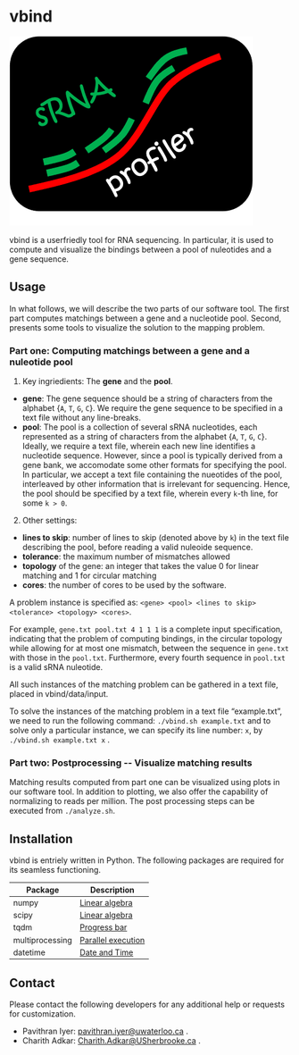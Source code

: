 # vbind

![Logo](https://github.com/paviudes/vbind/blob/master/logo.png?raw=true)

vbind is a userfriedly tool for RNA sequencing. In particular, it is used to compute and visualize the bindings between a pool of nuleotides and a gene sequence.

## Usage

In what follows, we will describe the two parts of our software tool. The first part computes matchings between a gene and a nucleotide pool. Second, presents some tools to visualize the solution to the mapping problem.

### Part one: Computing matchings between a gene and a nuleotide pool
1. Key ingriedients: The __gene__ and the __pool__.
  * __gene__: The gene sequence should be a string of characters from the alphabet {`A`, `T`, `G`, `C`}. We require the gene sequence to be specified in a text file without any line-breaks.
  * __pool__: The pool is a collection of several sRNA nucleotides, each represented as a string of characters from the alphabet {`A`, `T`, `G`, `C`}. Ideally, we require a text file, wherein each new line identifies a nucleotide sequence. However, since a pool is typically derived from a gene bank, we accomodate some other formats for specifying the pool. In particular, we accept a text file containing the nueotides of the pool, interleaved by other information that is irrelevant for sequencing. Hence, the pool should be specified by a text file, wherein every `k`-th line, for some `k > 0`.
2. Other settings:
  * __lines to skip__: number of lines to skip (denoted above by `k`) in the text file describing the pool, before reading a valid nuleoide sequence.
  * __tolerance__: the maximum number of mismatches allowed
  * __topology__ of the gene: an integer that takes the value 0 for linear matching and 1 for circular matching
  * __cores__: the number of cores to be used by the software.

A problem instance is specified as: `<gene> <pool> <lines to skip> <tolerance> <topology> <cores>`.

   For example, `gene.txt pool.txt 4 1 1 1` is a complete input specification, indicating that the problem of computing bindings, in the circular topology while allowing for at most one mismatch, between the sequence in `gene.txt` with those in the `pool.txt`. Furthermore, every fourth sequence in `pool.txt` is a valid sRNA nuleotide.

All such instances of the matching problem can be gathered in a text file, placed in vbind/data/input.

To solve the instances of the matching problem in a text file “example.txt”, we need to run the following command:
`./vbind.sh example.txt`
and to solve only a particular instance, we can specify its line number: `x`, by
`./vbind.sh example.txt x` .

### Part two: Postprocessing -- Visualize matching results

Matching results computed from part one can be visualized using plots in our software tool. In addition to plotting, we also offer the capability of normalizing to reads per million. The post processing steps can be executed from `./analyze.sh`.

## Installation

vbind is entriely written in Python. The following packages are required for its seamless functioning.

| Package         | Description                                                                  |
|-----------------|------------------------------------------------------------------------------|
| numpy           | [Linear algebra](https://www.numpy.org)                                      |
| scipy           | [Linear algebra](https://www.scipy.org)                                      |
| tqdm            | [Progress bar](https://tqdm.github.io)                                       |
| multiprocessing | [Parallel execution](https://docs.python.org/3/library/multiprocessing.html) |
| datetime        | [Date and Time](https://docs.python.org/3/library/datetime.html)             |


## Contact

Please contact the following developers for any additional help or requests for customization.
* Pavithran Iyer: pavithran.iyer@uwaterloo.ca .
* Charith Adkar: Charith.Adkar@USherbrooke.ca .
